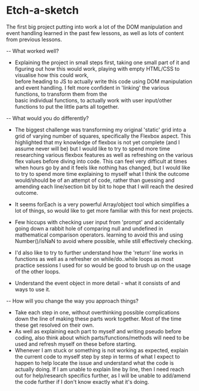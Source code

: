 # Etch-a-sketch

The first big project putting into work a lot of the DOM manipulation and event handling learned in the past few lessons, as well as lots of content from previous lessons. 

-- What worked well?

- Explaining the project in small steps first, taking one small part of it and figuring out how this would work, playing with empty HTML/CSS to visualise how this could work,       
    before heading to JS to actually write this code using DOM manipulation and event handling. I felt more confident in 'linking' the various functions, to transform them from the  
    basic individual functions, to actually work with user input/other functions to put the little parts all together.  
    
-- What would you do differently?

  - The biggest challenge was transforming my original 'static' grid into a grid of varying number of squares, specifically the Flexbox aspect. This highlighted that my knowledge of        flexbox is not yet complete (and I assume never will be) but I would like to try to spend more time researching various flexbox features as well as refreshing on the various flex       values before diving into code.  This can feel very  difficult at times when hours go by and it feels like nothing has changed, but I would like to try to spend more time               explaining to myself what I think the outcome would/should be of an attempt of code, rather than guessing and amending each line/section bit by bit to hope that I will reach     the desired outcome.
    
  - It seems forEach is a very powerful Array/object tool which simplifies a lot of things, so would like to get more familiar with this for next projects.
    
  - Few hiccups with checking user input from 'prompt' and accidentally going down a rabbit hole of comparing null and undefined in mathematical comparison operators. learning to avoid this and using Number()/isNaN to avoid where possible, while still effectively checking.
    
  - I'd also like to try to further understand how the 'return' line works in functions as well as a refresher on while/do..while loops as most practice sessions I used for so would be good to brush up on the usage of the other loops.
    
  - Understand the event object in more detail - what it consists of and ways to use it.
    

-- How will you change the way you approach things? 
  - Take each step in one, without overthinking possible complications down the line of making these parts work together. Most of the time these get resolved on their own.
  - As well as explaining each part to myself and writing pseudo before coding, also think about which parts/functions/methods will need to be used and refresh myself on these before starting.
  - Whenever I am stuck or something is not working as expected, explain the current code to myself step by step in terms of what I expect to happen to help locate the issue and understand what the code is actually doing. If I am unable to explain line by line,  then I need reach out for help/research specifics further, as I will be unable to add/amend the code further if I don't know exactly what it's doing. 

